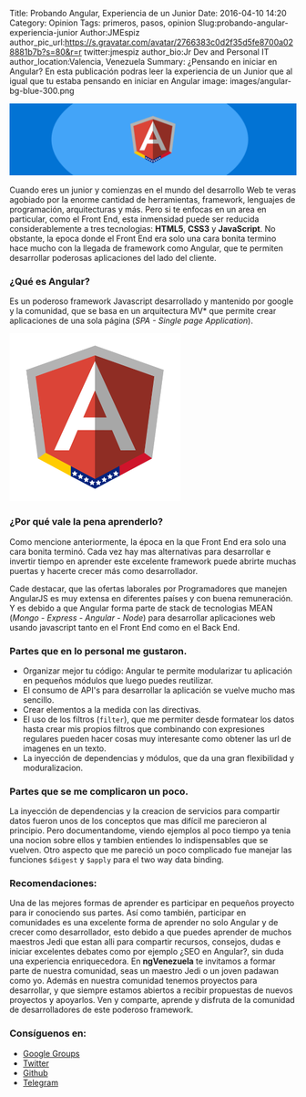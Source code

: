 Title: Probando Angular, Experiencia de un Junior
Date: 2016-04-10 14:20
Category: Opinion
Tags: primeros, pasos, opinion
Slug:probando-angular-experiencia-junior
Author:JMEspiz
author_pic_url:https://s.gravatar.com/avatar/2766383c0d2f35d5fe8700a028881b7b?s=80&r=r
twitter:jmespiz
author_bio:Jr Dev and Personal IT
author_location:Valencia, Venezuela
Summary: ¿Pensando en iniciar en  Angular? En esta publicación podras leer la experiencia de un Junior que al igual que tu estaba pensando en iniciar en Angular
image: images/angular-bg-blue-300.png

![image post](images/angular-bg-blue.png)


Cuando eres un junior y comienzas en el mundo del desarrollo Web te veras agobiado por la enorme cantidad de herramientas, framework, lenguajes de programación, arquitecturas y más. Pero si te enfocas en un area en particular, como el Front End, esta inmensidad puede ser reducida considerablemente a tres tecnologias: **HTML5**, **CSS3** y **JavaScript**. No obstante, la epoca donde el Front End era solo una cara bonita termino hace mucho con la llegada de framework como Angular, que te permiten desarrollar poderosas aplicaciones del lado del cliente.


### ¿Qué es Angular?

Es un poderoso framework Javascript desarrollado y mantenido por google y la comunidad, que se basa en un arquitectura MV* que permite crear aplicaciones de una sola página (_SPA - Single page Application_).

![ngVenezuela Logo](images/logo_angular_ve.png)

### ¿Por qué vale la pena aprenderlo?

Como mencione anteriormente, la época en la que Front End era solo una cara bonita terminó. Cada vez hay mas alternativas para desarrollar e invertir tiempo en aprender este excelente framework puede abrirte muchas puertas y hacerte crecer más como desarrollador.

Cade destacar, que las ofertas laborales por Programadores que manejen AngularJS es muy extensa en diferentes países y con buena remuneración. Y es debido a que Angular forma parte de stack de tecnologias MEAN (_Mongo - Express - Angular - Node_) para desarrollar aplicaciones web usando javascript tanto en el Front End como en el Back End.

### Partes que en lo personal me gustaron.

- Organizar mejor tu código: Angular te permite modularizar tu aplicación en pequeños módulos que luego puedes reutilizar.
- El consumo de API's para desarrollar la aplicación se vuelve mucho mas sencillo.
- Crear elementos a la medida con las directivas.
- El uso de los filtros (`filter`), que me permiter desde formatear los datos hasta crear mis propios filtros que combinando con expresiones regulares pueden hacer cosas muy interesante como obtener las url de imagenes en un texto.
- La inyección de dependencias y módulos, que da una gran flexibilidad y moduralizacion.


### Partes que se me complicaron un poco.

La inyección de dependencias y la creacion de servicios para compartir datos fueron unos de los conceptos que mas difícil me parecieron al principio. Pero documentandome, viendo ejemplos al poco tiempo ya tenia una nocion sobre ellos y tambien entiendes lo indispensables que se vuelven. Otro aspecto que me pareció un poco complicado fue manejar las funciones `$digest`  y `$apply` para el two way data binding.

### Recomendaciones:

Una de las mejores formas de aprender es participar en pequeños proyecto para ir conociendo sus partes. Así como también, participar en comunidades es una excelente forma de aprender no solo Angular y de crecer como desarrollador, esto debido a que puedes aprender de muchos maestros Jedi que estan alli para compartir recursos, consejos, dudas e iniciar excelentes debates como por ejemplo ¿SEO en Angular?, sin duda una experiencia enriquecedora. En **ngVenezuela** te invitamos a formar parte de nuestra comunidad, seas un maestro Jedi o un joven padawan como yo. Además en nuestra comunidad tenemos proyectos para desarrollar, y que siempre estamos abiertos a recibir propuestas de nuevos proyectos y apoyarlos. Ven y comparte, aprende y disfruta de la comunidad de desarrolladores de este poderoso framework.


### Consíguenos en:

- [Google Groups](https://groups.google.com/forum/#!forum/**ngVenezuela**)
- [Twitter](http://twitter.com/**ngVenezuela**)
- [Github](https://github.com/**ngVenezuela**)
- [Telegram](https://telegram.me/**ngVenezuela**)
